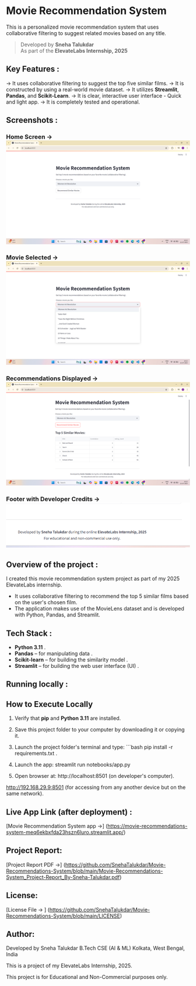 #  Movie Recommendation System

This is a personalized movie recommendation system that uses collaborative filtering to suggest related movies based on any title.

>  Developed by **Sneha Talukdar**  
>  As part of the **ElevateLabs Internship, 2025**



## Key Features :

-> It uses collaborative filtering to suggest the top five similar films.
-> It is constructed by using a real-world movie dataset.
-> It utilizes **Streamlit**, **Pandas**, and **Scikit-Learn**.
-> It is clear, interactive user interface - Quick and light app.
-> It is completely tested and operational.



##  Screenshots :

###  Home Screen -> ![Home Page](screenshot_home.png)

###  Movie Selected -> ![Selected Movie](screenshot_movie-selected.png)

###  Recommendations Displayed -> ![Recommended Movies](screenshot_movie-recommendations.png)

###  Footer with Developer Credits -> ![Footer Page](screenshot_footer.png)



## Overview of the project :

I created this movie recommendation system project as part of my 2025 ElevateLabs internship.  
- It uses collaborative filtering to recommend the top 5 similar films based on the user's chosen film.  
- The application makes use of the MovieLens dataset and is developed with Python, Pandas, and Streamlit.


##  Tech Stack :

- **Python 3.11** .
- **Pandas** – for manipulating data .
- **Scikit-learn** – for building the similarity model .
- **Streamlit** – for building the web user interface (UI) .


## Running locally :
## How to Execute Locally

1. Verify that **pip** and **Python 3.11** are installed.

2. Save this project folder to your computer by downloading it or copying it.

3. Launch the project folder's terminal and type: ```bash pip install -r requirements.txt .

4. Launch the app:
streamlit run notebooks/app.py

5. Open browser at:
http://localhost:8501 (on developer's computer).

http://192.168.29.9:8501 (for accessing from any another device but on the same network).

## Live App Link (after deployment) :
[Movie Recommendation System app ->] (https://movie-recommendations-system-meq6ekbxfda23hszn6luro.streamlit.app/)

## Project Report:
[Project Report PDF ->] (https://github.com/SnehaTalukdar/Movie-Recommendations-System/blob/main/Movie-Recommendations-System_Project-Report_By-Sneha-Talukdar.pdf)

## License:
[License File -> ] (https://github.com/SnehaTalukdar/Movie-Recommendations-System/blob/main/LICENSE)

## Author:
Developed by Sneha Talukdar
B.Tech CSE (AI & ML)
Kolkata, West Bengal, India

This is a project of my ElevateLabs Internship, 2025.

This project is for Educational and Non-Commercial purposes only.
